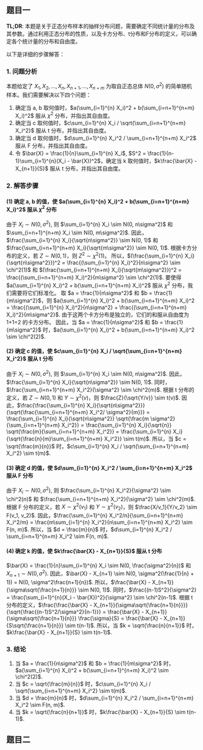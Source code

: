 ## 题目一

**TL;DR**: 本题是关于正态分布样本的抽样分布问题，需要确定不同统计量的分布及其参数。通过利用正态分布的性质，以及卡方分布、t分布和F分布的定义，可以确定各个统计量的分布和自由度。

以下是详细的步骤解答：

### 1. 问题分析

本题给定了 $X_1, X_2, ..., X_n, X_{n+1}, ..., X_{n+m}$ 为取自正态总体 $N(0, \sigma^2)$ 的简单随机样本。我们需要解决以下四个问题：
1.  确定当 a, b 取何值时，$a(\sum_{i=1}^{n} X_i)^2 + b(\sum_{i=n+1}^{n+m} X_i)^2$ 服从 $\chi^2$ 分布，并指出其自由度。
2.  确定当 c 取何值时，$c\sum_{i=1}^{n} X_i / \sqrt{\sum_{i=n+1}^{n+m} X_i^2}$ 服从 t 分布，并指出其自由度。
3.  确定当 d 取何值时，$d\sum_{i=1}^{n} X_i^2 / \sum_{i=n+1}^{n+m} X_i^2$ 服从 F 分布，并指出其自由度。
4.  令 $\bar{X} = \frac{1}{n}\sum_{i=1}^{n} X_i$, $S^2 = \frac{1}{n-1}\sum_{i=1}^{n}(X_i - \bar{X})^2$，确定当 k 取何值时，$k\frac{\bar{X} - X_{n+1}}{S}$ 服从 t 分布，并指出其自由度。

### 2. 解答步骤

#### (1)  确定 a, b 的值，使 $a(\sum_{i=1}^{n} X_i)^2 + b(\sum_{i=n+1}^{n+m} X_i)^2$ 服从 $\chi^2$ 分布

由于 $X_i \sim N(0, \sigma^2)$, 则 $\sum_{i=1}^{n} X_i \sim N(0, n\sigma^2)$ 和 $\sum_{i=n+1}^{n+m} X_i \sim N(0, m\sigma^2)$.
因此，$\frac{\sum_{i=1}^{n} X_i}{\sqrt{n\sigma^2}} \sim N(0, 1)$ 和 $\frac{\sum_{i=n+1}^{n+m} X_i}{\sqrt{m\sigma^2}} \sim N(0, 1)$.
根据卡方分布的定义，若 $Z \sim N(0, 1)$，则 $Z^2 \sim \chi^2(1)$。
所以，$(\frac{\sum_{i=1}^{n} X_i}{\sqrt{n\sigma^2}})^2 = \frac{(\sum_{i=1}^{n} X_i)^2}{n\sigma^2} \sim \chi^2(1)$ 和 $(\frac{\sum_{i=n+1}^{n+m} X_i}{\sqrt{m\sigma^2}})^2 = \frac{(\sum_{i=n+1}^{n+m} X_i)^2}{m\sigma^2} \sim \chi^2(1)$.
要使得 $a(\sum_{i=1}^{n} X_i)^2 + b(\sum_{i=n+1}^{n+m} X_i)^2$ 服从 $\chi^2$ 分布，我们需要将它们标准化。
取 $a = \frac{1}{n\sigma^2}$ 和 $b = \frac{1}{m\sigma^2}$，则 $a(\sum_{i=1}^{n} X_i)^2 + b(\sum_{i=n+1}^{n+m} X_i)^2 = \frac{(\sum_{i=1}^{n} X_i)^2}{n\sigma^2} + \frac{(\sum_{i=n+1}^{n+m} X_i)^2}{m\sigma^2}$.
由于这两个卡方分布是独立的，它们的和服从自由度为 1+1=2 的卡方分布。
因此，当 $a = \frac{1}{n\sigma^2}$ 和 $b = \frac{1}{m\sigma^2}$ 时，$a(\sum_{i=1}^{n} X_i)^2 + b(\sum_{i=n+1}^{n+m} X_i)^2 \sim \chi^2(2)$.

#### (2) 确定 c 的值，使 $c\sum_{i=1}^{n} X_i / \sqrt{\sum_{i=n+1}^{n+m} X_i^2}$ 服从 t 分布

由于 $X_i \sim N(0, \sigma^2)$, 则 $\sum_{i=1}^{n} X_i \sim N(0, n\sigma^2)$.
因此，$\frac{\sum_{i=1}^{n} X_i}{\sqrt{n\sigma^2}} \sim N(0, 1)$.
同时，$\frac{\sum_{i=n+1}^{n+m} X_i^2}{\sigma^2} \sim \chi^2(m)$.
根据 t 分布的定义，若 $Z \sim N(0, 1)$ 和 $Y \sim \chi^2(v)$，则 $\frac{Z}{\sqrt{Y/v}} \sim t(v)$.
因此，$\frac{\frac{\sum_{i=1}^{n} X_i}{\sqrt{n\sigma^2}}}{\sqrt{\frac{\sum_{i=n+1}^{n+m} X_i^2/ \sigma^2}{m}}} = \frac{\sum_{i=1}^{n} X_i}{\sqrt{n\sigma^2}} \sqrt{\frac{m \sigma^2}{\sum_{i=n+1}^{n+m} X_i^2}} = \frac{\sum_{i=1}^{n} X_i}{\sqrt{n}} \sqrt{\frac{m}{\sum_{i=n+1}^{n+m} X_i^2}} = \frac{\sum_{i=1}^{n} X_i}{\sqrt{\frac{n}{m}\sum_{i=n+1}^{n+m} X_i^2}} \sim t(m)$.
所以，当 $c = \sqrt{\frac{m}{n}}$ 时，$c\sum_{i=1}^{n} X_i / \sqrt{\sum_{i=n+1}^{n+m} X_i^2} \sim t(m)$.

#### (3) 确定 d 的值，使 $d\sum_{i=1}^{n} X_i^2 / \sum_{i=n+1}^{n+m} X_i^2$ 服从 F 分布

由于 $X_i \sim N(0, \sigma^2)$, 则 $\frac{\sum_{i=1}^{n} X_i^2}{\sigma^2} \sim \chi^2(n)$ 和 $\frac{\sum_{i=n+1}^{n+m} X_i^2}{\sigma^2} \sim \chi^2(m)$.
根据 F 分布的定义，若 $X \sim \chi^2(v_1)$ 和 $Y \sim \chi^2(v_2)$，则 $\frac{X/v_1}{Y/v_2} \sim F(v_1, v_2)$.
因此，$\frac{\sum_{i=1}^{n} X_i^2/n}{\sum_{i=n+1}^{n+m} X_i^2/m} = \frac{m\sum_{i=1}^{n} X_i^2}{n\sum_{i=n+1}^{n+m} X_i^2} \sim F(n, m)$.
所以，当 $d = \frac{m}{n}$ 时，$d\sum_{i=1}^{n} X_i^2 / \sum_{i=n+1}^{n+m} X_i^2 \sim F(n, m)$.

#### (4) 确定 k 的值，使 $k\frac{\bar{X} - X_{n+1}}{S}$ 服从 t 分布

$\bar{X} = \frac{1}{n}\sum_{i=1}^{n} X_i \sim N(0, \frac{\sigma^2}{n})$ 和 $X_{n+1} \sim N(0, \sigma^2)$.
因此，$\bar{X} - X_{n+1} \sim N(0, \sigma^2(\frac{1}{n} + 1)) = N(0, \sigma^2\frac{n+1}{n})$.
所以，$\frac{\bar{X} - X_{n+1}}{\sigma\sqrt{\frac{n+1}{n}}} \sim N(0, 1)$.
同时，$\frac{(n-1)S^2}{\sigma^2} = \frac{\sum_{i=1}^{n}(X_i - \bar{X})^2}{\sigma^2} \sim \chi^2(n-1)$.
根据 t 分布的定义，$\frac{\frac{\bar{X} - X_{n+1}}{\sigma\sqrt{\frac{n+1}{n}}}}{\sqrt{\frac{(n-1)S^2/\sigma^2}{n-1}}} = \frac{\bar{X} - X_{n+1}}{\sigma\sqrt{\frac{n+1}{n}}} \frac{\sigma}{S} = \frac{\bar{X} - X_{n+1}}{S\sqrt{\frac{n+1}{n}}} \sim t(n-1)$.
所以，当 $k = \sqrt{\frac{n}{n+1}}$ 时，$k\frac{\bar{X} - X_{n+1}}{S} \sim t(n-1)$.

### 3. 结论

1.  当 $a = \frac{1}{n\sigma^2}$ 和 $b = \frac{1}{m\sigma^2}$ 时，$a(\sum_{i=1}^{n} X_i)^2 + b(\sum_{i=n+1}^{n+m} X_i)^2 \sim \chi^2(2)$.
2.  当 $c = \sqrt{\frac{m}{n}}$ 时，$c\sum_{i=1}^{n} X_i / \sqrt{\sum_{i=n+1}^{n+m} X_i^2} \sim t(m)$.
3.  当 $d = \frac{m}{n}$ 时，$d\sum_{i=1}^{n} X_i^2 / \sum_{i=n+1}^{n+m} X_i^2 \sim F(n, m)$.
4.  当 $k = \sqrt{\frac{n}{n+1}}$ 时，$k\frac{\bar{X} - X_{n+1}}{S} \sim t(n-1)$.

## 题目二


